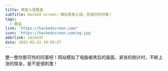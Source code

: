 ```yaml
---
title: 黑客入侵整蛊
subTitle: Hacked Screen：模拟黑客入侵，恶搞你的同事！
tags:
  - 酷站
link: 'https://hackedscreen.com/'
icon: 'https://hackedscreen.com/og.jpg'
abbrlink: 1dcb43f
date: 2025-02-23 19:59:27
---
```


整一整你那可怜的同事吧！网站模拟了电脑被黑后的画面，紧张的倒计时，不断上涨的赎金，是不是很刺激！